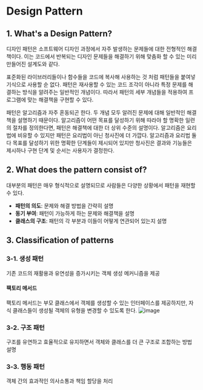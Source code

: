 # Design Pattern

## 1. What's a Design Pattern?
디자인 패턴은 소프트웨어 디자인 과정에서 자주 발생하는 문제들에 대한 전형적인 해결책이다. 이는 코드에서 반복되는 디자인 문제들을 해결하기 위해 맞춤화 할 수 있는 미리 만들어진 설계도와 같다.

표준화된 라이브러리들이나 함수들을 코드에 복사해 사용하는 것 처럼 패턴들을 붙여넣기식으로 사용할 순 없다. 패턴은 재사용할 수 있는 코드 조각이 아니라 특정 문제를 해결하는 방식을 알려주는 일반적인 개념이다. 따라서 패턴의 세부 개념들을 적용하여 프로그램에 맞는 해결책을 구현할 수 있다.

패턴은 알고리즘과 자주 혼동되곤 한다. 두 개념 모두 알려진 문제에 대해 일반적인 해결책을 설명하기 때문이다. 알고리즘이 어떤 목표를 달성하기 위해 따라야 할 명확한 일련의 절차를 정의한다면, 패턴은 해결책에 대한 더 상위 수준의 설명이다. 알고리즘은 요리법에 비유할 수 있지만 패턴은 요리법이 아닌 청사진에 더 가깝다. 알고리즘과 요리법 둘 다 목표를 달성하기 위한 명확한 단계들이 제시되어 있지만 청사진은 결과와 기능들은 제시하나 구현 단계 및 순서는 사용자가 결정한다.

## 2. What does the pattern consist of?
대부분의 패턴은 매우 형식적으로 설명되므로 사람들은 다양한 상황에서 패턴을 재현할 수 있다. 
- **패턴의 의도**: 문제와 해결 방법을 간략히 설명
- **동기 부여**: 패턴이 가능하게 하는 문제와 해결책을 설명
- **클래스의 구조**: 패턴의 각 부분과 이들이 어떻게 연관되어 있는지 설명

## 3. Classification of patterns
### 3-1. 생성 패턴
기존 코드의 재활용과 유연성을 증가시키는 객체 생성 메커니즘을 제공

#### 팩토리 메서드
팩토리 메서드는 부모 클래스에서 객체를 생성할 수 있는 인터페이스를 제공하지만, 자식 클래스들이 생성될 객체의 유형을 변경할 수 있도록 한다.
![image](https://github.com/choiyun9yu/ComputerScience/assets/110392046/f69a6a7a-7d1f-4872-970c-080e3252cab5)


### 3-2. 구조 패턴
구조를 유연하고 효율적으로 유지하면서 객체와 클래스를 더 큰 구조로 조합하는 방법 설명


### 3-3. 행동 패턴
객체 간의 효과적인 의사소통과 책임 할당을 처리
